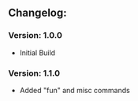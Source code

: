 ## Changelog:  
  
  
### Version: 1.0.0  
  
- Initial Build  
  
### Version: 1.1.0  
  
- Added "fun" and misc commands  